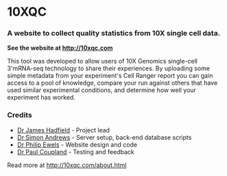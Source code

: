 # 10XQC

### A website to collect quality statistics from 10X single cell data.

**See the website at http://10xqc.com**

This tool was developed to allow users of 10X Genomics single-cell 3'mRNA-seq technology to share their experiences. By uploading some simple metadata from your experiment's Cell Ranger report you can gain access to a pool of knowledge, compare your run against others that have used similar experimental conditions, and determine how well your experiment has worked.

### Credits

* [Dr James Hadfield](http://enseqlopedia.com/about-me/) - Project lead
* [Dr Simon Andrews](https://github.com/s-andrews) - Server setup, back-end database scripts
* [Dr Philip Ewels](https://github.com/ewels) - Website design and code
* [Dr Paul Coupland](https://www.researchgate.net/profile/Paul_Coupland) - Testing and feedback

Read more at http://10xqc.com/about.html
